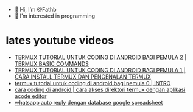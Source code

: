 - 👋 Hi, I’m @Fathb
- 👀 I’m interested in programming

# lates youtube videos
<!-- YOUTUBE:START -->
- [TERMUX TUTORIAL UNTUK CODING DI ANDROID BAGI PEMULA 2 | TERMUX BASIC COMMANDS](https://www.youtube.com/watch?v=YuyNepFytkY)
- [TERMUX TUTORIAL UNTUK CODING DI ANDROID BAGI PEMULA 1 | CARA INSTALL TERMUX DAN PENGENALAN TERMUX](https://www.youtube.com/watch?v=2e5Vws6GbRQ)
- [termux tutorial untuk coding di android bagi pemula 0 | INTRO](https://www.youtube.com/watch?v=XcbCoF7EMJk)
- [cara coding di android | cara akses direktori termux dengan aplikasi acode editor](https://www.youtube.com/watch?v=zmU5J7-TYPU)
- [whatsapp auto reply dengan database google spreadsheet](https://www.youtube.com/watch?v=omOqqCaoxxc)
<!-- YOUTUBE:END -->

<!---
Fathb/Fathb is a ✨ special ✨ repository because its `README.md` (this file) appears on your GitHub profile.
You can click the Preview link to take a look at your changes.
--->
